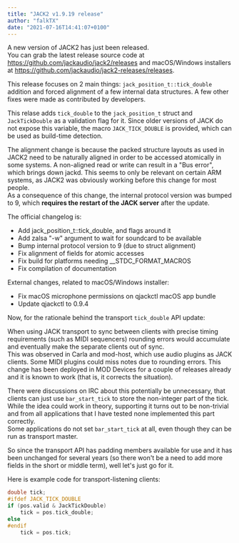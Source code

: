 ```yaml
---
title: "JACK2 v1.9.19 release"
author: "falkTX"
date: "2021-07-16T14:41:07+0100"
---
```

A new version of JACK2 has just been released.<br/>
You can grab the latest release source code at
<https://github.com/jackaudio/jack2/releases> and macOS/Windows installers at
<https://github.com/jackaudio/jack2-releases/releases>.

This release focuses on 2 main things: `jack_position_t::tick_double` addition and forced alignment of a few internal data structures.
A few other fixes were made as contributed by developers.

This relase adds `tick_double` to the `jack_position_t` struct and `JackTickDouble` as a validation flag for it.
Since older versions of JACK do not expose this variable, the macro `JACK_TICK_DOUBLE` is provided, which can be used as build-time detection.<br/>

The alignment change is because the packed structure layouts as used in JACK2 need to be naturally aligned in order to be accessed atomically in some systems.
A non-aligned read or write can result in a "Bus error", which brings down jackd.
This seems to only be relevant on certain ARM systems, as JACK2 was obviously working before this change for most people.<br/>
As a consequence of this change, the internal protocol version was bumped to 9, which <b>requires the restart of the JACK server</b> after the update.


The official changelog is:
* Add jack_position_t::tick_double, and flags around it
* Add zalsa "-w" argument to wait for soundcard to be available
* Bump internal protocol version to 9 (due to struct alignment)
* Fix alignment of fields for atomic accesses
* Fix build for platforms needing __STDC_FORMAT_MACROS
* Fix compilation of documentation

External changes, related to macOS/Windows installer:
* Fix macOS microphone permissions on qjackctl macOS app bundle
* Update qjackctl to 0.9.4


Now, for the rationale behind the transport `tick_double` API update:

When using JACK transport to sync between clients with precise timing requirements (such as MIDI sequencers) rounding errors would accumulate and eventually make the separate clients out of sync.<br/>
This was observed in Carla and mod-host, which use audio plugins as JACK clients.
Some MIDI plugins could miss notes due to rounding errors.
This change has been deployed in MOD Devices for a couple of releases already and it is known to work (that is, it corrects the situation).

There were discussions on IRC about this potentially be unnecessary, that clients can just use `bar_start_tick` to store the non-integer part of the tick.<br/>
While the idea could work in theory, supporting it turns out to be non-trivial and from all applications that I have tested none implemented this part correctly.<br/>
Some applications do not set `bar_start_tick` at all, even though they can be run as transport master.

So since the transport API has padding members available for use and it has been unchanged for several years (so there won't be a need to add more fields in the short or middle term), well let's just go for it.


Here is example code for transport-listening clients:

```cpp
double tick;
#ifdef JACK_TICK_DOUBLE
if (pos.valid & JackTickDouble)
    tick = pos.tick_double;
else
#endif
    tick = pos.tick;
```
